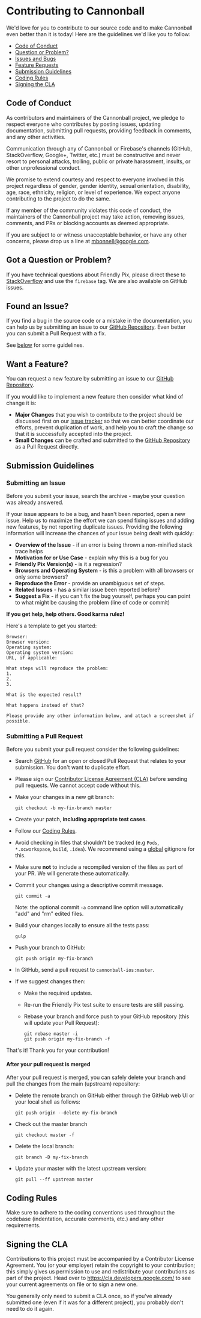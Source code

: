 # Contributing to Cannonball

We'd love for you to contribute to our source code and to make Cannonball even better than it is today! Here are the guidelines we'd like you to follow:

 - [Code of Conduct](#coc)
 - [Question or Problem?](#question)
 - [Issues and Bugs](#issue)
 - [Feature Requests](#feature)
 - [Submission Guidelines](#submit)
 - [Coding Rules](#rules)
 - [Signing the CLA](#cla)

## <a name="coc"></a> Code of Conduct

  As contributors and maintainers of the Cannonball project, we pledge to respect everyone who contributes by posting issues, updating documentation, submitting pull requests, providing feedback in comments, and any other activities.

  Communication through any of Cannonball or Firebase's channels (GitHub, StackOverflow, Google+, Twitter, etc.) must be constructive and never resort to personal attacks, trolling, public or private harassment, insults, or other unprofessional conduct.

  We promise to extend courtesy and respect to everyone involved in this project regardless of gender, gender identity, sexual orientation, disability, age, race, ethnicity, religion, or level of experience. We expect anyone contributing to the project to do the same.

  If any member of the community violates this code of conduct, the maintainers of the Cannonball project may take action, removing issues, comments, and PRs or blocking accounts as deemed appropriate.

  If you are subject to or witness unacceptable behavior, or have any other concerns, please drop us a line at mbonnell@google.com.

## <a name="question"></a> Got a Question or Problem?

  If you have technical questions about Friendly Pix, please direct these to [StackOverflow][stackoverflow] and use the `firebase` tag. We are also available on GitHub issues.

## <a name="issue"></a> Found an Issue?
  If you find a bug in the source code or a mistake in the documentation, you can help us by
  submitting an issue to our [GitHub Repository][github]. Even better you can submit a Pull Request
  with a fix.

  See [below](#submit) for some guidelines.

## <a name="feature"></a> Want a Feature?
  You can request a new feature by submitting an issue to our [GitHub Repository][github].

  If you would like to implement a new feature then consider what kind of change it is:

  * **Major Changes** that you wish to contribute to the project should be discussed first on our
  [issue tracker][github] so that we can better coordinate our efforts, prevent
  duplication of work, and help you to craft the change so that it is successfully accepted into the
  project.
  * **Small Changes** can be crafted and submitted to the [GitHub Repository][github] as a Pull Request directly.

## <a name="submit"></a> Submission Guidelines
### Submitting an Issue
  Before you submit your issue, search the archive - maybe your question was already answered.

  If your issue appears to be a bug, and hasn't been reported, open a new issue.
  Help us to maximize the effort we can spend fixing issues and adding new
  features, by not reporting duplicate issues.  Providing the following information will increase the
  chances of your issue being dealt with quickly:

  * **Overview of the Issue** - if an error is being thrown a non-minified stack trace helps
  * **Motivation for or Use Case** - explain why this is a bug for you
  * **Friendly Pix Version(s)** - is it a regression?
  * **Browsers and Operating System** - is this a problem with all browsers or only some browsers?
  * **Reproduce the Error** - provide an unambiguous set of steps.
  * **Related Issues** - has a similar issue been reported before?
  * **Suggest a Fix** - if you can't fix the bug yourself, perhaps you can point to what might be causing the problem (line of code or commit)

  **If you get help, help others. Good karma rulez!**

  Here's a template to get you started:

  ```
  Browser:
  Browser version:
  Operating system:
  Operating system version:
  URL, if applicable:

  What steps will reproduce the problem:
  1.
  2.
  3.

  What is the expected result?

  What happens instead of that?

  Please provide any other information below, and attach a screenshot if possible.
  ```

### Submitting a Pull Request

  Before you submit your pull request consider the following guidelines:

  * Search [GitHub](https://github.com/firebase/cannonball-ios/pulls) for an open or closed Pull Request
    that relates to your submission. You don't want to duplicate effort.
  * Please sign our [Contributor License Agreement (CLA)](#cla) before sending pull
    requests. We cannot accept code without this.
  * Make your changes in a new git branch:

       ```shell
       git checkout -b my-fix-branch master
      ```
  * Create your patch, **including appropriate test cases**.
  * Follow our [Coding Rules](#rules).
  * Avoid checking in files that shouldn't be tracked (e.g `Pods`, `*.xcworkspace`, `build`, `.idea`). We recommend using a [global](#global-gitignore) gitignore for this.
  * Make sure **not** to include a recompiled version of the files as part of your PR. We will generate these automatically.
  * Commit your changes using a descriptive commit message.

       ```shell
       git commit -a
       ```
    Note: the optional commit `-a` command line option will automatically "add" and "rm" edited files.

  * Build your changes locally to ensure all the tests pass:

      ```shell
     gulp
      ```

  * Push your branch to GitHub:

      ```shell
      git push origin my-fix-branch
      ```
  * In GitHub, send a pull request to `cannonball-ios:master`.
  * If we suggest changes then:
    * Make the required updates.
    * Re-run the Friendly Pix test suite to ensure tests are still passing.
    * Rebase your branch and force push to your GitHub repository (this will update your Pull Request):

      ```shell
      git rebase master -i
      git push origin my-fix-branch -f
      ```

  That's it! Thank you for your contribution!

#### After your pull request is merged

  After your pull request is merged, you can safely delete your branch and pull the changes
  from the main (upstream) repository:

  * Delete the remote branch on GitHub either through the GitHub web UI or your local shell as follows:

      ```shell
      git push origin --delete my-fix-branch
      ```

  * Check out the master branch
      ```shell
      git checkout master -f
      ```

  * Delete the local branch:

      ```shell
      git branch -D my-fix-branch
      ```

  * Update your master with the latest upstream version:

      ```shell
      git pull --ff upstream master
      ```

## <a name="rules"></a> Coding Rules

Make sure to adhere to the coding conventions used throughout the codebase
(indentation, accurate comments, etc.) and any other requirements.

## <a name="cla"></a> Signing the CLA

Contributions to this project must be accompanied by a Contributor License
Agreement. You (or your employer) retain the copyright to your contribution;
this simply gives us permission to use and redistribute your contributions as
part of the project. Head over to <https://cla.developers.google.com/> to see
your current agreements on file or to sign a new one.

You generally only need to submit a CLA once, so if you've already submitted one
(even if it was for a different project), you probably don't need to do it
again.

[github]: https://github.com/firebase/cannonball-ios
[google-cla]: https://cla.developers.google.com
[stackoverflow]: http://stackoverflow.com/questions/tagged/firebase
[global-gitignore]: https://help.github.com/articles/ignoring-files/#create-a-global-gitignore

